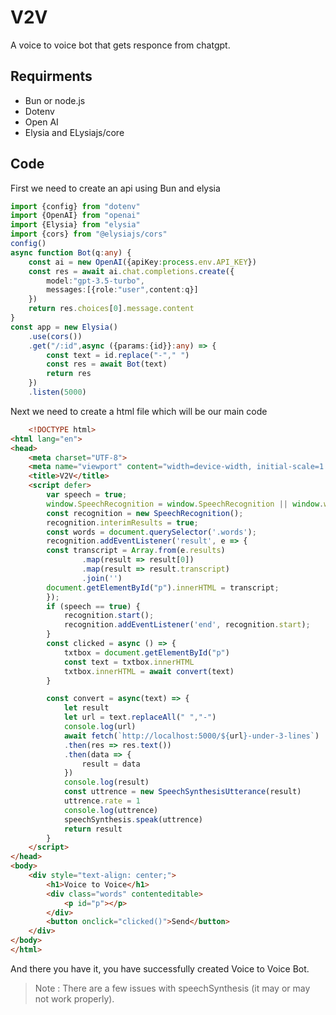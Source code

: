 # V2V

A voice to voice bot that gets responce from chatgpt.

## Requirments

- Bun or node.js
- Dotenv
- Open AI
- Elysia and ELysiajs/core

## Code

First we need to create an api using Bun and elysia

``` typescript
import {config} from "dotenv"
import {OpenAI} from "openai"
import {Elysia} from "elysia"
import {cors} from "@elysiajs/cors"
config()
async function Bot(q:any) {
    const ai = new OpenAI({apiKey:process.env.API_KEY})
    const res = await ai.chat.completions.create({
        model:"gpt-3.5-turbo",
        messages:[{role:"user",content:q}]
    })  
    return res.choices[0].message.content
}
const app = new Elysia()
    .use(cors())
    .get("/:id",async ({params:{id}}:any) => {
        const text = id.replace("-"," ")
        const res = await Bot(text)
        return res
    })
    .listen(5000)
```

Next we need to create a html file which will be our main code

``` html
    <!DOCTYPE html>
<html lang="en">
<head>
    <meta charset="UTF-8">
    <meta name="viewport" content="width=device-width, initial-scale=1.0">
    <title>V2V</title>
    <script defer>
        var speech = true; 
        window.SpeechRecognition = window.SpeechRecognition || window.webkitSpeechRecognition; 
        const recognition = new SpeechRecognition(); 
        recognition.interimResults = true; 
        const words = document.querySelector('.words');
        recognition.addEventListener('result', e => { 
        const transcript = Array.from(e.results) 
                .map(result => result[0]) 
                .map(result => result.transcript) 
                .join('') 
        document.getElementById("p").innerHTML = transcript;
        });
        if (speech == true) { 
            recognition.start(); 
            recognition.addEventListener('end', recognition.start); 
        }
        const clicked = async () => {
            txtbox = document.getElementById("p")
            const text = txtbox.innerHTML
            txtbox.innerHTML = await convert(text)
        }

        const convert = async(text) => {
            let result
            let url = text.replaceAll(" ","-")
            console.log(url)
            await fetch(`http://localhost:5000/${url}-under-3-lines`)
            .then(res => res.text())
            .then(data => {
                result = data
            })
            console.log(result)
            const uttrence = new SpeechSynthesisUtterance(result)
            uttrence.rate = 1
            console.log(uttrence)
            speechSynthesis.speak(uttrence)
            return result
        }
    </script>
</head>
<body>
    <div style="text-align: center;">
        <h1>Voice to Voice</h1>
        <div class="words" contenteditable>
            <p id="p"></p>
        </div>
        <button onclick="clicked()">Send</button>
    </div>
</body>
</html>
```

And there you have it, you have successfully created Voice to Voice Bot.

> Note : There are a few issues with speechSynthesis (it may or may not work properly).

